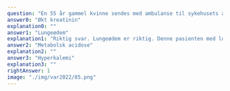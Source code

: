 ```yaml
---
question: "En 55 år gammel kvinne sendes med ambulanse til sykehusets akuttmottak. Hun er tidligere frisk, men har gått 5 kg opp i vekt siste uke og er blitt mye mer tungpustet de siste to dagene. I akuttmottaket måles BT 180/110 mmHg, puls 110/min og respirasjonsfrekvens 30/min. Klinisk undersøkelse: perifere ødemer og mye knatrelyder bilateralt over lungene. Ultralyd viser normalstore nyrer uten hydronefrose. Det legges blærekateter. Til tross for høy dose furosemid er diuresen kun 30 ml i løpet av de første 6 timene. Blodprøver: Blodgassanalyse: • pH 7,25 (ref. 7,36-7,44) • Base overskudd (Base excess) -10 (ref. +3) • pCO2 2,5 (ref. 4,5-6,4). Hva er den viktigste årsaken til at denne pasienten raskt trenger dialysebehandling?"
answer0: "Økt kreatinin"
explanation0: ""
answer1: "Lungeødem"
explanation1: "Riktig svar. Lungeødem er riktig. Denne pasienten med lungeødem (hyperhydrering) og særlig oliguri til tross for furosemid ved alvorlig nyresvikt trenger en akutt dialyse som øyeblikkelig hjelp. Den metabolske acidosen og hyperkalemien er ikke så uttalt i dette tilfellet. En økt kreatinin (lav eGFR) verdi per se er ikke en indikasjon for akutt dialyse."
answer2: "Metabolsk acidose"
explanation2: ""
answer3: "Hyperkalemi"
explanation3: ""
rightAnswer: 1
image: "./img/var2022/85.png"
---
```

